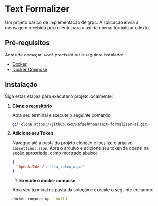 # Text Formalizer

Um projeto básico de implementação de grpc. A aplicação envia a mensagem recebida pelo cliente para a api da openai formalizar o texto.

## Pré-requisitos

Antes de começar, você precisará ter o seguinte instalado:

- [Docker](https://www.docker.com/get-started)
- [Docker Compose](https://docs.docker.com/compose/)

## Instalação

Siga estas etapas para executar o projeto localmente:

1. **Clone o repositório**

   Abra seu terminal e execute o seguinte comando:

   ```bash
   git clone https://github.com/RafaelWhoa/text-formalizer-ai.git
   ```

2. **Adicione seu Token**

   Navegue até a pasta do projeto clonado e localize o arquivo `appsettings.json`. Abra o arquivo e adicione seu token da openai na seção apropriada, como mostrado abaixo:

   ```json
   {
     "OpenAiToken": "seu_token_aqui"
   }
   ```

   1. **Execute o docker compose**

   Abra seu terminal na pasta da solução e execute o seguinte comando:

   ```bash
   docker compose up --build
   ```
   
